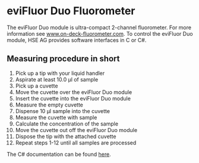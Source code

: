 # eviFluor Duo Fluorometer

The eviFluor Duo module is ultra-compact 2-channel fluorometer. 
For more information see www.on-deck-fluorometer.com. To control the eviFluor Duo module, HSE AG provides software interfaces in C or C#.

## Measuring procedure in short
1. Pick up a tip with your liquid handler
2. Aspirate at least 10.0 &#956;l of sample
3. Pick up a cuvette
4. Move the cuvette over the eviFluor Duo module
5. Insert the cuvette into the eviFluor Duo module
6. Measure the empty cuvette
7. Dispense 10 &#956;l sample into the cuvette
8. Measure the cuvette with sample
9. Calculate the concentration of the sample
10. Move the cuvette out off the eviFluor Duo module
11. Dispose the tip with the attached cuvette
12. Repeat steps 1-12 until all samples are processed

The C# documentation can be found [here](https://hseag.github.io/evifluor/csharp/doc/api/Hse.EviFluor.html). 
                                      
